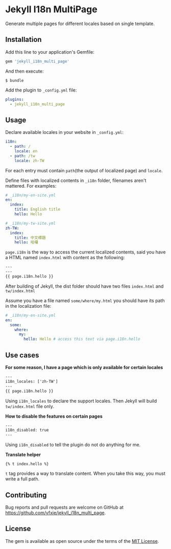 # Jekyll I18n MultiPage

Generate multiple pages for different locales based on single template.

## Installation

Add this line to your application's Gemfile:

```ruby
gem 'jekyll_i18n_multi_page'
```

And then execute:

    $ bundle

Add the plugin to  `_config.yml` file:

```yml
plugins:
  - jekyll_i18n_multi_page
```

## Usage

Declare available locales in your website in `_config.yml`:

```yml
i18n:
  - path: /
    locale: en
  - path: /tw
    locale: zh-TW
``` 

For each entry must contain `path`(the output of localized page) and `locale`.

Define files with localized contents in `_i18n` folder, filenames aren't mattered. For examples:

```yml
# _i18n/my-en-site.yml
en:
  index:
    title: English title
    hello: Hello
```

```yml
# _i18n/my-tw-site.yml
zh-TW:
  index:
    title: 中文標題
    hello: 哈囉
```

`page.i18n` is the way to access the current localized contents, said you have a HTML named `index.html` with content as the following:
```html
---
---
{{ page.i18n.hello }}
```

After building of Jekyll, the dist folder should have two files `index.html` and `tw/index.html`

Assume you have a file named `some/where/my.html` you should have its path in the localization file:
```yml
# _i18n/my-en-site.yml
en:
  some:
    where:
      my:
        hello: Hello # access this text via page.i18n.hello
```

## Use cases

**For some reason, I have a page which is only available for certain locales**

```html
---
i18n_locales: ['zh-TW']
---
{{ page.i18n.hello }}
```
Using `i18n_locales` to declare the support locales. Then Jekyll will build `tw/index.html` file only.

**How to disable the features on certain pages**

```html
---
i18n_disabled: true
---
```
Using `i18n_disabled` to tell the plugin do not do anything for me.

**Translate helper**

```
{% t index.hello %}
```
`t` tag provides a way to translate content. When you take this way, you must write a full path.

## Contributing

Bug reports and pull requests are welcome on GitHub at https://github.com/yfxie/jekyll_i18n_multi_page. 

## License

The gem is available as open source under the terms of the [MIT License](https://opensource.org/licenses/MIT).
